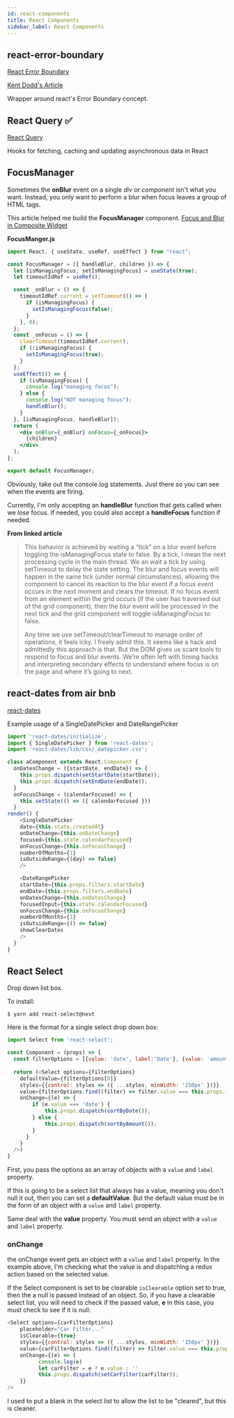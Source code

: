 ```yaml
---
id: react-components
title: React Components
sidebar_label: React Components
---
```


## react-error-boundary

[React Error Boundary](https://github.com/bvaughn/react-error-boundary)

[Kent Dodd's Article](https://kentcdodds.com/blog/use-react-error-boundary-to-handle-errors-in-react?ck_subscriber_id=363848338)

Wrapper around react's Error Boundary concept.

## React Query ✅

[React Query](https://github.com/tannerlinsley/react-query)

Hooks for fetching, caching and updating asynchronous data in React

## FocusManager

Sometimes the **onBlur** event on a single *div* or *component* isn't what you want.  Instead, you only want to perform a blur when focus leaves a group of HTML tags.

This article helped me build the **FocusManager** component. [Focus and Blur in Composite Widget]( https://medium.com/@jessebeach/dealing-with-focus-and-blur-in-a-composite-widget-in-react-90d3c3b49a9b )

**FocusManger.js**

```jsx
import React, { useState, useRef, useEffect } from "react";

const FocusManager = ({ handleBlur, children }) => {
  let [isManagingFocus, setIsManagingFocus] = useState(true);
  let timeoutIdRef = useRef();

  const _onBlur = () => {
    timeoutIdRef.current = setTimeout(() => {
      if (isManagingFocus) {
        setIsManagingFocus(false);
      }
    }, 0);
  };
  const _onFocus = () => {
    clearTimeout(timeoutIdRef.current);
    if (!isManagingFocus) {
      setIsManagingFocus(true);
    }
  };
  useEffect(() => {
    if (isManagingFocus) {
      console.log("managing focus");
    } else {
      console.log("NOT managing focus");
      handleBlur();
    }
  }, [isManagingFocus, handleBlur]);
  return (
    <div onBlur={_onBlur} onFocus={_onFocus}>
      {children}
    </div>
  );
};

export default FocusManager;
```

Obviously, take out the console.log statements.  Just there so you can see when the events are firing.

Currently, I'm only accepting an **handleBlur** function that gets called when we *lose* focus.  If needed, you could also accept a **handleFocus** function if needed.

**From linked article**

> This behavior is achieved by waiting a “tick” on a blur event before toggling the isManagingFocus state to false. By a tick, I mean the next processing cycle in the main thread. We an wait a tick by using setTimeout to delay the state setting. The blur and focus events will happen in the same tick (under normal circumstances), allowing the component to cancel its reaction to the blur event if a focus event occurs in the next moment and clears the timeout. If no focus event from an element within the grid occurs (if the user has traversed out of the grid component), then the blur event will be processed in the next tick and the grid component will toggle isManagingFocus to false.
>
> Any time we use setTimeout/clearTimeout to manage order of operations, it feels icky. I freely admit this. It seems like a hack and admittedly this approach is that. But the DOM gives us scant tools to respond to focus and blur events. We’re often left with timing hacks and interpreting secondary effects to understand where focus is on the page and where it’s going to next.

## react-dates from air bnb

[react-dates](https://github.com/airbnb/react-dates)

Example usage of a SingleDatePicker and DateRangePicker

```javascript
import 'react-dates/initialize';
import { SingleDatePicker } from 'react-dates';
import 'react-dates/lib/css/_datepicker.css';

class aComponent extends React.Component {
  onDatesChange = ({startDate, endDate}) => {
    this.props.dispatch(setStartDate(startDate));
    this.props.dispatch(setEndDate(endDate));
  }
  onFocusChange = (calendarFocused) => {
    this.setState(() => ({ calendarFocused }))
  }
render() {  
    <SingleDatePicker
    date={this.state.createdAt}
    onDateChange={this.onDateChange}
    focused={this.state.calendarFocused}
    onFocusChange={this.onFocusChange}
    numberOfMonths={1}
    isOutsideRange={(day) => false}
    />

    <DateRangePicker 
    startDate={this.props.filters.startDate}
    endDate={this.props.filters.endDate}
    onDatesChange={this.onDatesChange}
    focusedInput={this.state.calendarFocused}
    onFocusChange={this.onFocusChange}
    numberOfMonths={1}
    isOutsideRange={() => false}
    showClearDates
    />
  }
}
```

## React Select

Drop down list box. 

To install:

```
$ yarn add react-select@next
```

Here is the format for a single select drop down box:

```javascript
import Select from 'react-select'; 

const Component = (props) => {
  const filterOptions = [{value: 'date', label:'Date'}, {value: 'amount', label: 'Amount'}];
  
  return (<Select options={filterOptions} 
	defaultValue={filterOptions[0]}
	styles={{control: styles => ({ ...styles, minWidth: '150px' })}}
	value={filterOptions.find((filter) => filter.value === this.props.filters.sortBy)}
	onChange={(e) => {
    	if (e.value === 'date') {
        	this.props.dispatch(sortByDate());
       	} else {
        	this.props.dispatch(sortByAmount());
        }
	  }
	}
  />)
}

```

First, you pass the options as an array of objects with a  `value` and `label` property.

If this is going to be a select list that always has a value, meaning you don't null it out, then you can set a **defaultValue**. But the default value must be in the form of an object with a  `value` and `label` property.

Same deal with the **value** property.  You must send an object with a `value` and `label` property.

### onChange

the onChange event gets an object with a `value` and `label` property.  In the example above, I'm checking what the value is and dispatching a redux action based on the selected value.

If the Select component is set to be clearable `isClearable` option set to true, then the a null is passed instead of an object.  So, if you have a clearable select list, you will need to check if the passed value, **e** in this case, you must check to see if it is null:

```javascript
<Select options={carFilterOptions} 
	placeholder="Car Filter..."
	isClearable={true}
	styles={{control: styles => ({ ...styles, minWidth: '150px' })}}
	value={carFilterOptions.find((filter) => filter.value === this.props.filters.carIdFilter)}
	onChange={(e) => {
          console.log(e)
          let carFilter = e ? e.value : ''
          this.props.dispatch(setCarFilter(carFilter));
	}}
/>
```

I used to put a blank in the select list to allow the list to be "cleared", but this is cleaner.
